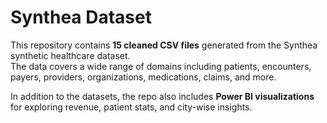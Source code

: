 # Synthea Dataset

This repository contains **15 cleaned CSV files** generated from the Synthea synthetic healthcare dataset.  
The data covers a wide range of domains including patients, encounters, payers, providers, organizations, medications, claims, and more.  

In addition to the datasets, the repo also includes **Power BI visualizations** for exploring revenue, patient stats, and city-wise insights.  